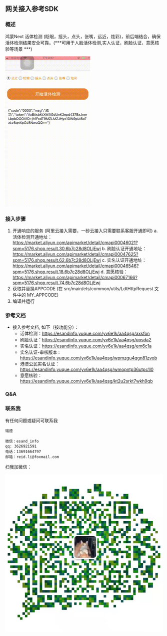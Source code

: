 网关接入参考SDK
---
### 概述
鸿蒙Next 活体检测 (眨眼，摇头，点头，张嘴，远近，炫彩)，前后端结合，确保活体检测结果安全可靠。(***可用于人脸活体检测,实人认证，刷脸认证，意愿核验等场景 ***)

![demo](imgs/demo.gif)

### 接入步骤
1. 开通响应的服务 (阿里云接入需要，一砂云接入只需要联系客服开通即可)
   a. 活体检测开通地址：https://market.aliyun.com/apimarket/detail/cmapi00046021?spm=5176.shop.result.30.6b7c28d8OLjEwj
   b. 刷脸认证开通地址：https://market.aliyun.com/apimarket/detail/cmapi00047625?spm=5176.shop.result.62.6b7c28d8OLjEwj
   c. 实名认证开通地址：https://market.aliyun.com/apimarket/detail/cmapi00046546?spm=5176.shop.result.18.6b7c28d8OLjEwj
   d. 意愿核验：https://market.aliyun.com/apimarket/detail/cmapi00067166?spm=5176.shop.result.74.6b7c28d8OLjEwj
2. 获取并替换APPCODE (在 src/main/ets/common/utils/LdtHttpRequest 文件中的 MY_APPCODE)
3. 编译并运行

### 参考文档
- 接入参考文档, 如下（按功能分）：
    - 活体检测：https://esandinfo.yuque.com/yv6e1k/aa4qsg/axsfon
    - 刷脸认证：https://esandinfo.yuque.com/yv6e1k/aa4qsg/upsda2
    - 实名认证：https://esandinfo.yuque.com/yv6e1k/aa4qsg/em6c1a
    - 实名认证-审核版本 : https://esandinfo.yuque.com/yv6e1k/aa4qsg/wpmzgu4qgn81zvob
    - 港澳公民实名认证：https://esandinfo.yuque.com/yv6e1k/aa4qsg/wmopntp36utpc1l0
    - 意愿核验：https://esandinfo.yuque.com/yv6e1k/aa4qsg/kt2u2srkt7wkh9qb

### Q&A

### 联系我
有任何问题或疑问可联系我
```
瑞德

微信：esand_info
qq: 3626921591
电话：13691664797
邮箱：reid.li@foxmail.com
```

扫我加微信：

![QRCODE](imgs/qrcode.jpeg)
